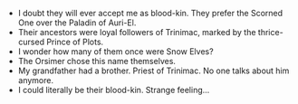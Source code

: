 - I doubt they will ever accept me as blood-kin. They prefer the Scorned One over the Paladin of Auri-El.
- Their ancestors were loyal followers of Trinimac, marked by the thrice-cursed Prince of Plots.
- I wonder how many of them once were Snow Elves?
- The Orsimer chose this name themselves.
- My grandfather had a brother. Priest of Trinimac. No one talks about him anymore.
- I could literally be their blood-kin. Strange feeling...

